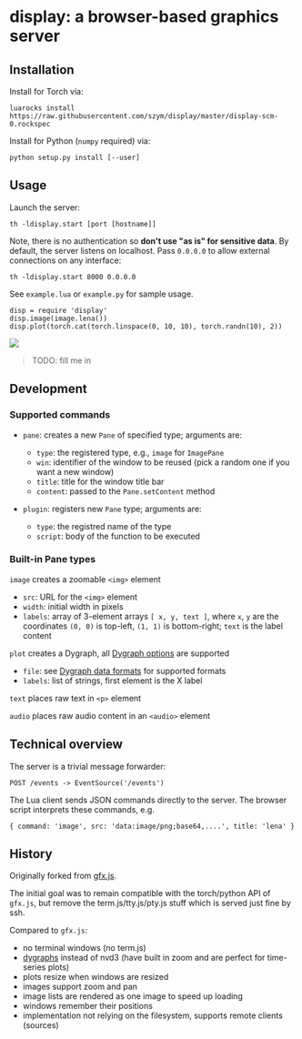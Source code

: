 # display: a browser-based graphics server

## Installation

Install for Torch via:

    luarocks install https://raw.githubusercontent.com/szym/display/master/display-scm-0.rockspec

Install for Python (`numpy` required) via:

    python setup.py install [--user]

## Usage

Launch the server:

    th -ldisplay.start [port [hostname]]

Note, there is no authentication so **don't use "as is" for sensitive data**.
By default, the server listens on localhost. Pass `0.0.0.0` to allow external connections on any interface:

    th -ldisplay.start 8000 0.0.0.0

See `example.lua` or `example.py` for sample usage.

    disp = require 'display'
    disp.image(image.lena())
    disp.plot(torch.cat(torch.linspace(0, 10, 10), torch.randn(10), 2))

![](https://raw.github.com/szym/display/master/example.png)

> TODO: fill me in

## Development

### Supported commands

- `pane`: creates a new `Pane` of specified type; arguments are:
  - `type`: the registered type, e.g., `image` for `ImagePane`
  - `win`: identifier of the window to be reused (pick a random one if you want a new window)
  - `title`: title for the window title bar
  - `content`: passed to the `Pane.setContent` method

- `plugin`: registers new `Pane` type; arguments are:
  - `type`: the registred name of the type
  - `script`: body of the function to be executed

### Built-in Pane types

`image` creates a zoomable `<img>` element
  - `src`: URL for the `<img>` element
  - `width`: initial width in pixels
  - `labels`: array of 3-element arrays `[ x, y, text ]`, where `x`, `y` are the coordinates
    `(0, 0)` is top-left, `(1, 1)` is bottom-right; `text` is the label content

`plot` creates a Dygraph, all [Dygraph options](http://dygraphs.com/options.html) are supported
  - `file`: see [Dygraph data formats](http://dygraphs.com/data.html) for supported formats
  - `labels`: list of strings, first element is the X label

`text` places raw text in `<p>` element

`audio` places raw audio content in an `<audio>` element


## Technical overview

The server is a trivial message forwarder:

    POST /events -> EventSource('/events')

The Lua client sends JSON commands directly to the server. The browser script
interprets these commands, e.g.

    { command: 'image', src: 'data:image/png;base64,....', title: 'lena' }

## History

Originally forked from [gfx.js](https://github.com/clementfarabet/gfx.js/).

The initial goal was to remain compatible with the torch/python API of `gfx.js`,
but remove the term.js/tty.js/pty.js stuff which is served just fine by ssh.

Compared to `gfx.js`:

  - no terminal windows (no term.js)
  - [dygraphs](http://dygraphs.com/) instead of nvd3 (have built in zoom and are perfect for time-series plots)
  - plots resize when windows are resized
  - images support zoom and pan
  - image lists are rendered as one image to speed up loading
  - windows remember their positions
  - implementation not relying on the filesystem, supports remote clients (sources)


